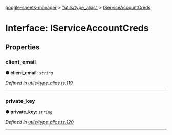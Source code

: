[google-sheets-manager](../README.md) > ["utils/type_alias"](../modules/_utils_type_alias_.md) > [IServiceAccountCreds](../interfaces/_utils_type_alias_.iserviceaccountcreds.md)



# Interface: IServiceAccountCreds


## Properties
<a id="client_email"></a>

###  client_email

**●  client_email**:  *`string`* 

*Defined in [utils/type_alias.ts:119](https://github.com/AbdelrahmanRamadan/google-sheets-manager/blob/ddca908/src/utils/type_alias.ts#L119)*





___

<a id="private_key"></a>

###  private_key

**●  private_key**:  *`string`* 

*Defined in [utils/type_alias.ts:120](https://github.com/AbdelrahmanRamadan/google-sheets-manager/blob/ddca908/src/utils/type_alias.ts#L120)*





___


